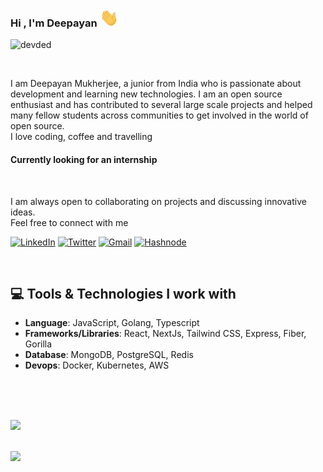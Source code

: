 ### Hi , I'm Deepayan <img src="https://raw.githubusercontent.com/ABSphreak/ABSphreak/master/gifs/Hi.gif" width="30px"></h2>
<p align="left"> <img src="https://komarev.com/ghpvc/?username=Ciggzy1312" alt="devded" /></p>

<br>

I am Deepayan Mukherjee, a junior from India who is passionate about development and learning new technologies. I am an open source enthusiast and has contributed to several large scale projects and helped many fellow students across communities to get involved in the world of open source. 
<br>
I love coding, coffee and travelling

#### Currently looking for an internship

<br>

I am always open to collaborating on projects and discussing innovative ideas.
<br>
Feel free to connect with me 
<br>

[![LinkedIn](https://img.shields.io/badge/linkedin-%230077B5.svg?style=for-the-badge&logo=linkedin&logoColor=white)](https://www.linkedin.com/in/deepayan-mukherjee-a7ba821ab/)
[![Twitter](https://img.shields.io/badge/-twitter_-%231DA1F2.svg?style=for-the-badge&logo=Twitter&logoColor=white)](https://twitter.com/Ciggzy_)
[![Gmail](https://img.shields.io/badge/-gmail-D14836?style=for-the-badge&logo=gmail&logoColor=white)](mailto:deepayanmukherjee1312@gmail.com)
[![Hashnode](https://img.shields.io/badge/hashnode-2962FF?style=for-the-badge&logo=hashnode&logoColor=white)](https://hashnode.com/@Ciggzy)

<br>

## :computer: Tools & Technologies I work with
* **Language**: JavaScript, Golang, Typescript
* **Frameworks/Libraries**: React, NextJs, Tailwind CSS, Express, Fiber, Gorilla
* **Database**: MongoDB, PostgreSQL, Redis
* **Devops**: Docker, Kubernetes, AWS


<br>
<br>
<br>


<p align="left"><img src="https://github-readme-stats.vercel.app/api?username=Ciggzy1312&hide=stars&count_private=true&show_icons=true&theme=tokyonight)](https://github.com/anuraghazra/github-readme-stats" /></p>
<br>
<img src="https://github-readme-stats.vercel.app/api/top-langs/?username=Ciggzy1312&layout=compact" />
<!--
**Ciggzy1312/Ciggzy1312** is a ✨ _special_ ✨ repository because its `README.md` (this file) appears on your GitHub profile.

Here are some ideas to get you started:

- 🔭 I’m currently working on ...
- 🌱 I’m currently learning ...
- 👯 I’m looking to collaborate on ...
- 🤔 I’m looking for help with ...
- 💬 Ask me about ...
- 📫 How to reach me: ...
- 😄 Pronouns: ...
- ⚡ Fun fact: ...
-->
